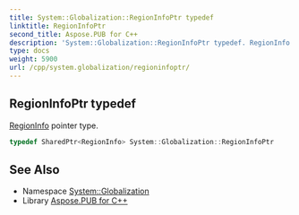 ```yaml
---
title: System::Globalization::RegionInfoPtr typedef
linktitle: RegionInfoPtr
second_title: Aspose.PUB for C++
description: 'System::Globalization::RegionInfoPtr typedef. RegionInfo pointer type in C++.'
type: docs
weight: 5900
url: /cpp/system.globalization/regioninfoptr/
---
```

## RegionInfoPtr typedef


[RegionInfo](../regioninfo/) pointer type.

```cpp
typedef SharedPtr<RegionInfo> System::Globalization::RegionInfoPtr
```

## See Also

* Namespace [System::Globalization](../)
* Library [Aspose.PUB for C++](../../)
